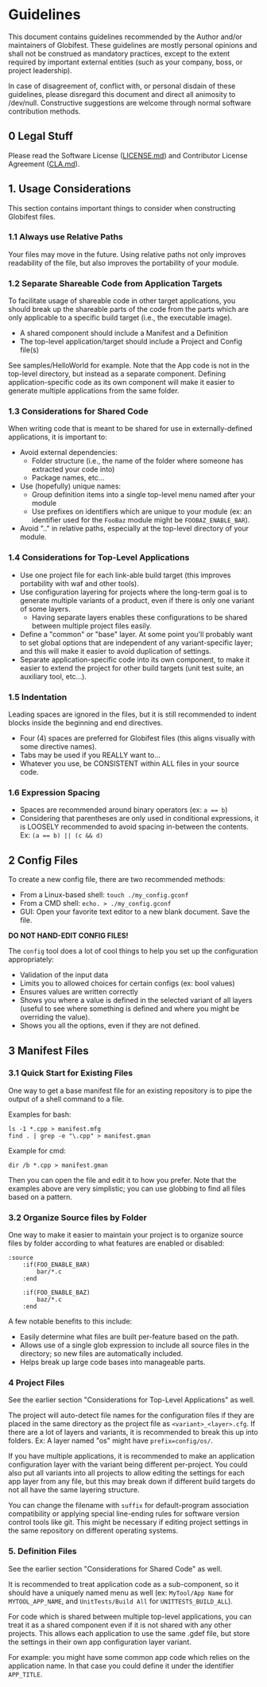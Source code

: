 # Guidelines

This document contains guidelines recommended by the Author and/or maintainers of Globifest.  These guidelines are mostly personal opinions and shall not be construed as mandatory practices, except to the extent required by important external entities (such as your company, boss, or project leadership).

In case of disagreement of, conflict with, or personal disdain of these guidelines, please disregard this document and direct all animosity to /dev/null.  Constructive suggestions are welcome through normal software contribution methods.

## 0 Legal Stuff

Please read the Software License ([LICENSE.md](../LICENSE.md)) and Contributor License Agreement ([CLA.md](../CLA.md)).

## 1. Usage Considerations

This section contains important things to consider when constructing Globifest files.

### 1.1 Always use Relative Paths

Your files may move in the future.  Using relative paths not only improves readability of the file, but also improves the portability of your module.

### 1.2 Separate Shareable Code from Application Targets

To facilitate usage of shareable code in other target applications, you should break up the shareable parts of the code from the parts which are only applicable to a specific build target (i.e., the executable image).

* A shared component should include a Manifest and a Definition
* The top-level application/target should include a Project and Config file(s)

See samples/HelloWorld for example.  Note that the App code is not in the top-level directory, but instead as a separate component.  Defining application-specific code as its own component will make it easier to generate multiple applications from the same folder.

### 1.3 Considerations for Shared Code

When writing code that is meant to be shared for use in externally-defined applications, it is important to:

* Avoid external dependencies:
  * Folder structure (i.e., the name of the folder where someone has extracted your code into)
  * Package names, etc...
* Use (hopefully) unique names:
  * Group definition items into a single top-level menu named after your module
  * Use prefixes on identifiers which are unique to your module (ex: an identifier used for the `FooBaz` module might be `FOOBAZ_ENABLE_BAR`).
* Avoid ".." in relative paths, especially at the top-level directory of your module.

### 1.4 Considerations for Top-Level Applications

* Use one project file for each link-able build target (this improves portability with waf and other tools).
* Use configuration layering for projects where the long-term goal is to generate multiple variants of a product, even if there is only one variant of some layers.
  * Having separate layers enables these configurations to be shared between multiple project files easily.
* Define a "common" or "base" layer.  At some point you'll probably want to set global options that are independent of any variant-specific layer; and this will make it easier to avoid duplication of settings.
* Separate application-specific code into its own component, to make it easier to extend the project for other build targets (unit test suite, an auxiliary tool, etc...).

### 1.5 Indentation

Leading spaces are ignored in the files, but it is still recommended to indent blocks inside the beginning and end directives.

* Four (4) spaces are preferred for Globifest files (this aligns visually with some directive names).
* Tabs may be used if you REALLY want to...
* Whatever you use, be CONSISTENT within ALL files in your source code.

### 1.6 Expression Spacing

* Spaces are recommended around binary operators (ex: `a == b`)
* Considering that parentheses are only used in conditional expressions, it is LOOSELY recommended to avoid spacing in-between the contents.  Ex: `(a == b) || (c && d)`

## 2 Config Files

To create a new config file, there are two recommended methods:

* From a Linux-based shell: `touch ./my_config.gconf`
* From a CMD shell: `echo. > ./my_config.gconf`
* GUI: Open your favorite text editor to a new blank document.  Save the file.

**DO NOT HAND-EDIT CONFIG FILES!**

The `config` tool does a lot of cool things to help you set up the configuration appropriately:

* Validation of the input data
* Limits you to allowed choices for certain configs (ex: bool values)
* Ensures values are written correctly
* Shows you where a value is defined in the selected variant of all layers (useful to see where something is defined and where you might be overriding the value).
* Shows you all the options, even if they are not defined.

## 3 Manifest Files

### 3.1 Quick Start for Existing Files

One way to get a base manifest file for an existing repository is to pipe the output of a shell command to a file.

Examples for bash:

    ls -1 *.cpp > manifest.mfg
    find . | grep -e "\.cpp" > manifest.gman

Example for cmd:

    dir /b *.cpp > manifest.gman

Then you can open the file and edit it to how you prefer.  Note that the examples above are very simplistic; you can use globbing to find all files based on a pattern.

### 3.2 Organize Source files by Folder

One way to make it easier to maintain your project is to organize source files by folder according to what features are enabled or disabled:

    :source
        :if(FOO_ENABLE_BAR)
            bar/*.c
        :end

        :if(FOO_ENABLE_BAZ)
            baz/*.c
        :end

A few notable benefits to this include:

* Easily determine what files are built per-feature based on the path.
* Allows use of a single glob expression to include all source files in the directory; so new files are automatically included.
* Helps break up large code bases into manageable parts.

### 4 Project Files

See the earlier section "Considerations for Top-Level Applications" as well.

The project will auto-detect file names for the configuration files if they are placed in the same directory as the project file as `<variant>_<layer>.cfg`.  If there are a lot of layers and variants, it is recommended to break this up into folders.  Ex: A layer named "os" might have `prefix=config/os/`.

If you have multiple applications, it is recommended to make an application configuration layer with the variant being different per-project.  You could also put all variants into all projects to allow editing the settings for each app layer from any file, but this may break down if different build targets do not all have the same layering structure.

You can change the filename with `suffix` for default-program association compatibility or applying special line-ending rules for software version control tools like git.  This might be necessary if editing project settings in the same repository on different operating systems.

### 5. Definition Files

See the earlier section "Considerations for Shared Code" as well.

It is recommended to treat application code as a sub-component, so it should have a uniquely named menu as well (ex: `MyTool/App Name` for `MYTOOL_APP_NAME`, and `UnitTests/Build All` for `UNITTESTS_BUILD_ALL`).

For code which is shared between multiple top-level applications, you can treat it as a shared component even if it is not shared with any other projects.  This allows each application to use the same .gdef file, but store the settings in their own app configuration layer variant.

For example: you might have some common app code which relies on the application name.  In that case you could define it under the identifier `APP_TITLE`.
